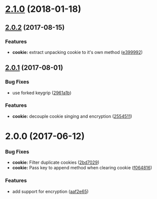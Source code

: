 <a name="2.1.0"></a>
# [2.1.0](https://github.com/poppinss/node-cookie/compare/v2.0.2...v2.1.0) (2018-01-18)



<a name="2.0.2"></a>
## [2.0.2](https://github.com/poppinss/node-cookie/compare/v2.0.1...v2.0.2) (2017-08-15)


### Features

* **cookie:** extract unpacking cookie to it's own method ([e399992](https://github.com/poppinss/node-cookie/commit/e399992))



<a name="2.0.1"></a>
## [2.0.1](https://github.com/poppinss/node-cookie/compare/v2.0.0...v2.0.1) (2017-08-01)


### Bug Fixes

* use forked keygrip ([2961a1b](https://github.com/poppinss/node-cookie/commit/2961a1b))


### Features

* **cookie:** decouple cookie singing and encryption ([2554511](https://github.com/poppinss/node-cookie/commit/2554511))



<a name="2.0.0"></a>
# 2.0.0 (2017-06-12)


### Bug Fixes

* **cookie:** Filter duplicate cookies ([2bd7029](https://github.com/poppinss/node-cookie/commit/2bd7029))
* **cookie:** Pass key to append method when clearing cookie ([f064816](https://github.com/poppinss/node-cookie/commit/f064816))


### Features

* add support for encryption ([aaf2e65](https://github.com/poppinss/node-cookie/commit/aaf2e65))



